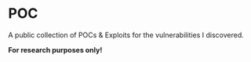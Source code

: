 # POC

A public collection of POCs &amp; Exploits for the vulnerabilities I discovered.

**For research purposes only!**

